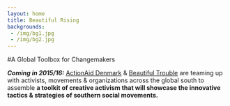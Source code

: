 ```yaml
---
layout: home
title: Beautiful Rising
backgrounds:
 - /img/bg1.jpg
 - /img/bg2.jpg
---
```


#A Global Toolbox for Changemakers 

_**Coming in 2015/16:**_ [ActionAid Denmark](http://www.ms.dk/en) & [Beautiful Trouble](http://beautifultrouble.org) are teaming up with activists, movements & organizations across the global south to assemble **a toolkit of creative activism that will showcase the innovative tactics & strategies of southern social movements.**

